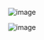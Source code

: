 ![image](https://github.com/user-attachments/assets/2051933e-11a9-4586-be0d-7b4433e7aa68)

![image](https://github.com/user-attachments/assets/fcc6978b-00f2-440f-bb48-2a595f809934)




